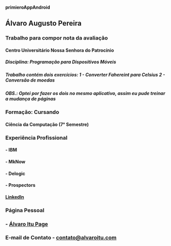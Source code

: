 #### primieroAppAndroid
## Álvaro Augusto Pereira

### Trabalho para compor nota da avaliação
#### Centro Universitário Nossa Senhora do Patrocínio
##### Disciplina: Programação para Dispositivos Móveis
##### Trabalho contém dois exercícios: 1 - Converter Fahereint para Celsius 2 - Conversão de moedas
##### OBS.: Optei por fazer os dois no mesmo aplicativo, assim eu pude treinar a mudança de páginas

### Formação: Cursando
#### Ciência da Computação (7° Semestre)

### Experiência Profissional
#### - IBM
#### - MkNow
#### - Delogic
#### - Prospectors

#### [LinkedIn](https://www.linkedin.com/in/alvaro-augusto-pereira)

### Página Pessoal
### - [Álvaro Itu Page](https://alvaroitu.github.io/)

### E-mail de Contato - contato@alvaroitu.com





